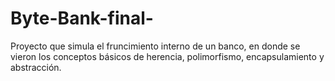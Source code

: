 # Byte-Bank-final-
Proyecto que simula el fruncimiento interno de un banco, en donde se vieron los conceptos básicos de herencia, polimorfismo, encapsulamiento y abstracción.  

